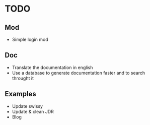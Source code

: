 # TODO

## Mod

- Simple login mod

## Doc

- Translate the documentation in english
- Use a database to generate documentation faster and to search throught it

## Examples

- Update swissy
- Update & clean JDR
- Blog
